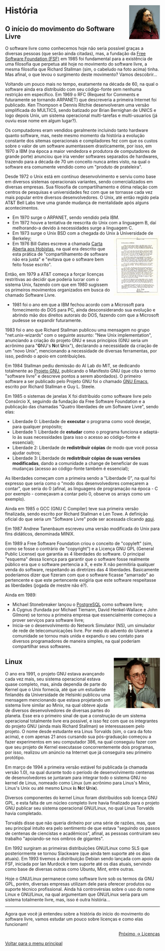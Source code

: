 # História <img align="right" src="../img/richard_2005.jpg" alt="Imagem da linguagem" width="100">

## O início do movimento do Software Livre

O software livre como conhecemos hoje não seria possível graças a diversas pessoas (que serão ainda citadas), mas, a fundação da [Free Software Foundation (FSF)](https://www.fsf.org/) em 1985 foi fundamental para a existência de uma filosofia que perpetua até hoje no movimento do software livre, a mesma filosofia que Richard Stallman (sim, o cabeludo na foto acima) tinha. Mas afinal, o que levou o surgimento deste movimento? Vamos descobrir...

Voltando um pouco mais no tempo, exatamente na década de 60, na qual o software ainda era distribuído com seu código-fonte sem nenhuma restrição em específico. Em 1969 o RFC (Request for Comments e futuramente se tornando ARPANET) que descreveria a primeira Internet foi publicado. Ken Thompson e Dennis Ritchie desenvolveram uma versão simplificada do MULTICS, sendo batizado por Brian Bernighan de UNICS e logo depois Unix, um sistema operacional multi-tarefas e multi-usuarios (já ouviu esse nome em algum lugar?). 

Os computadores eram vendidos geralmente incluindo tanto hardware quanto software, mas, neste mesmo momento da história a evolução constante dos sitemas operacionais e compiladores fez com que os custos sobre o valor de um software aumentassem drasticamente, por isso, em 1970 a IBM (na época a maior vendedora e produtora de computadores de grande porte) anunciou que iria vender softwares separados de hardwares, trazendo para a década de 70 um conceito nunca antes visto, na qual o software era comumente vendido como um "produto de prateleira". 

Desde 1972 o Unix está em contínuo desenvolvimento e serviu como base em diversos sistemas operacionais variantes, sendo comercializados em diversas empresas. Sua filosofia de compartilhamento e ótima relação com centros de pesquisas e universidades fez com que se tornasse cada vez mais popular entre diversos desenvolvedores. O Unix, até então regido pela AT&T Bell Labs teve uma grande mudança de mentalidade após alguns acontecimentos.

- Em 1970 surge o ARPANET, sendo vendido pela IBM.
- Em 1972 houve a tentativa de reescrita do Unix com a linguagem B, daí melhorando-a devido à necessidades surge a linguagem C.
- Em 1973 surge o Unix BSD com a chegada do Unix à Universidade de Berkeley; <img align="right" src="../img/bill_gates_carta.jpg" alt="Carta aos Hobistas de Bill Gates" width="150">
- Em 1976 Bill Gates escreve a chamada [Carta Aberta aos Hobistas](https://upload.wikimedia.org/wikipedia/commons/1/14/Bill_Gates_Letter_to_Hobbyists.jpg/), na qual era descrito que esta prática de "compartilhamento de software não era justa" e "evitava que o software bem feito fosse escrito".

Então, em 1979 a AT&T começa a forçar licenças restritivas ao decidir que poderia lucrar com o sistema Unix, fazendo com que em 1980 sugissem os primeiros movimentos organizados em busca do chamado Software Livre.

- 1981 foi o ano em que a IBM fechou acordo com a Microsoft para fornecimento do DOS para PC, ainda desconsiderando sua evolução e abrindo mão dos direitos autorais do DOS, fazendo com que a Microsoft pudesse se expandir futuramente.

1983 foi o ano que Richard Stallman publicou uma mensagem no grupo "net.unix-wizards" com o seguinte assunto: "New Unix implementation", anunciando a criação do projeto GNU e seus princípios (GNU seria um acrônimo para "**G**NU's **N**ot **U**nix"), declarando a necessidade da criação de um "novo Unix", mencionando a necessidade de diversas ferramentas, por isso, pedindo o apoio em contribuições.

Em 1984 Stallman pediu demissão do AI Lab do MIT, se dedicando totalmente ao [Projeto GNU](https://www.gnu.org/), publicando o Manifesto GNU (que cita o termo "software livre" e descreve pontos a serem abordados). O primeiro software a ser publicado pelo Projeto GNU foi o chamado [GNU Emacs](https://www.gnu.org/software/emacs/), escrito por Richard Stallman e Guy L. Steele.

Em 1985 o sistemas de janelas X foi distribuído como software livre pelo Consórcio X, seguindo da fundação da Free Software Foundation e a publicação das chamadas "Quatro liberdades de um Software Livre", sendo elas:
- Liberdade 0: Liberdade de **executar** o programa como você desejar, para qualquer propósito;
- Liberdade 1: Liberdade de **estudar** como o programa funciona e adaptá-lo às suas necessidades (para isso o acesso ao código-fonte é essencial);
- Liberdade 2: Liberdade de **redistribuir cópias** de modo que você possa ajudar outros;
- Liberdade 3: Liberdade de **redistribuir cópias de suas versões modificadas**, dando a comunidade a change de beneficiar de suas mudanças (acesso ao código-fonte também é essencial);

As liberdades começam com a primeira sendo a "Liberdade 0", na qual foi expresso que seria como o "modo dos desenvolvedores começarem a contar", que seria do 0 (afinal, as linguagens de programação na época - C por exemplo - começavam a contar pelo 0, observe os arrays como um exemplo).

Ainda em 1985 o GCC (GNU C Compiler) teve sua primeira versão finalizada, sendo escrito por Richard Stallman e Len Towe. A definição oficial do que seria um "Software Livre" pode ser acessada clicando [aqui](https://www.gnu.org/philosophy/free-sw.pt-br.html).

Em 1987 Andrew Tanenbaum escreveu uma versão modificada do Unix para fins didáticos, denominada MINIX.

Em 1989 a Free Software Foundation criou o conceito de "copyleft" (sim, como se fosse o contrário de "copyright") e a Licença GNU GPL (General Public License) que garantia as 4 liberdades do software. O principal "esquema" dessa licença para garantir que o software fosse realmente público era que o software pertencia a X, e este X não permitiria qualquer venda do software, respeitando as diretrizes das 4 liberdades. Basicamente poderíamos dizer que fizeram com que o software ficasse "amarrado" ao pertencente e que este pertencente exigiria que este software respeitasse as liberdades (jogada de mestre não é?).

Ainda em 1989:
- Michael Stonebreaker lançou o [PostgreSQL](https://www.postgresql.org/) como software livre;
- A Cygnus (fundada por Michael Tiemann, David Henkel-Wallace e John Gilmore) se tornou a primeira empresa que essencialmente começou a prover serviços para software livre;
- Inicia-se o desenvolvimento do Network Simulator (NS), um simulador de rede de telecomunicações livre. Por meio do advento do Usenet a comunidade se tornou mais unida e expandiu o seu contato para diversos programadores de maneira simples, na qual poderiam compartilhar seus softwares.

## Linux <img align="right" src="../img/linus_90s.jpg" alt="Linus Torvalds nos anos 90" width="150">

O ano era 1991, o projeto GNU estava avançando cada vez mais, seu sistema operacional estava quase completo, mas, ainda dependia de parte do Kernel que o Unix fornecia, até que um estudante finlandês da Universidade de Helsinki publicou uma mensagem mencionando que estava projetando um sistema livre similar ao Minix, na qual obteve ajuda de diversos desenvolvedores de diversas partes do planeta. Esse era o primeiro sinal de que a construção de um sistema operacional totalmente livre era possível, e isso fez com que os integrantes do projeto GNU (ainda mais Richard Stallman) se interessassem pelo projeto. O nome desde estudante era Linus Torvalds (sim, o cara da foto acima), e com apenas 21 anos cursando sua pós-graduação começou a fazer experimentos em seu computador 386, na qual conseguiu fazer com que seu projeto de Kernel executasse concorrentemente dois programas, por isso, realizou um anúncio na Internet que já conseguira seu primeiro protótipo.

Em março de 1994 a primeira versão estável foi publicada (a chamada versão 1.0), na qual durante todo o período de desenvolvimento centenas de desenvolvedores se juntaram para integrar todo o sistema GNU no kernel de Linus, nomeado como Linux (um acrônimo para Linus's Minix, Linus's Unix ou até mesmo **L**inux **i**s **N**ot **U**ni**x**).

Diversos componentes do kernel Linux foram distribuídos sob licença GNU GPL, e esta falta de um núcleo completo livre havia finalizado para o projeto GNU publicar seu sistema operacional GNU/Linux, no qual Linus Torvalds havia completado.

Torvalds disse que não queria dinheiro por uma série de razões, mas, que seu principal intuito era pelo sentimento de que estava "seguindo os passos de centenas de ciencistas e acadêmicos", afinal, as pessoas contruíram seu trabalho "apoiando-se nos ombros de gigantes".

Em 1992 surgiram as primeiras distribuições GNU/Linux como SLS que posteriormente se tornou Slackware (que ainda tem suporte até os dias atuais). Em 1993 tivemos a distribuição Debian sendo lançada com apoio da FSF, iniciada por Ian Murdock e tem suporte até os dias atuais, servindo como base de diversas outras como Ubuntu, Mint, entre outras.

Hoje o GNU/Linux permanece como software livre sob os termos da GNU GPL, porém, diversas empresas utilizam dele para oferecer produtos ou suporte técnico profissional. Ainda há controvérsias sobre o uso do nome Linux e GNU/Linux, na qual argumentam que GNU/Linux seria para um sistema totalmente livre, mas, isso é outra história...

---

Agora que você já entendeu sobre a história do início do movimento do software livre, vamos estudar um pouco sobre licenças e como elas funcionam!

<p align="right">
  <a href="https://github.com/lanjoni/lpi4noobs/blob/main/content/intro/licencas.md">Próximo -> Licenças</a>
</p>

<p align="left">
  <a href="https://github.com/lanjoni/lpi4noobs#roadmap">Voltar para o menu principal</a>
</p>
